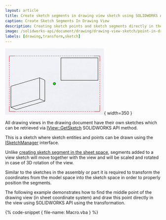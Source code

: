 ```yaml
---
layout: article
title: Create sketch segments in drawing view sketch using SOLIDWORKS API
caption: Create Sketch Segments In Drawing View
description: Creating sketch points and sketch segments directly in the drawing view sketch area using SOLIDWORKS API
image: /solidworks-api/document/drawing/drawing-view-sketch/point-in-drawing-view-sketch.png
labels: [drawing,transform,sketch]
---
```

![Point created in the center of the drawing view](point-in-drawing-view-sketch.png){ width=350 }

All drawing views in the drawing document have their own sketches which can be retrieved via [IView::GetSketch](http://help.solidworks.com/2019/english/api/sldworksapi/solidworks.interop.sldworks~solidworks.interop.sldworks.iview~getsketch.html) SOLIDWORKS API method.

This is a sketch where sketch entities and points can be drawn using the [ISketchManager](http://help.solidworks.com/2019/english/api/draftsightapi/Interop.dsAutomation~Interop.dsAutomation.ISketchManager.html) interface.

Unlike [creating sketch segment in the sheet space](/solidworks-api/document/drawing/sheet-context-sketch/), segments added to a view sketch will move together with the view and will be scaled and rotated in case of 3D rotation of the view.

Similar to the sketches in the assembly or part it is required to transform the coordinates from the model space into the sketch space in order to properly position the segments.

The following example demonstrates how to find the middle point of the drawing view (in sheet coordinate system) and draw this point directly in the view using SOLIDWORKS API using the transformation.

{% code-snippet { file-name: Macro.vba } %}
